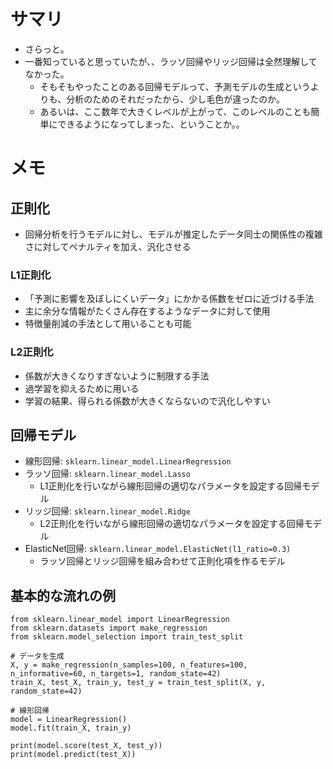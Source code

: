 # サマリ
- さらっと。
- 一番知っていると思っていたが、、ラッソ回帰やリッジ回帰は全然理解してなかった。
    - そもそもやったことのある回帰モデルって、予測モデルの生成というよりも、分析のためのそれだったから、少し毛色が違ったのか。
    - あるいは、ここ数年で大きくレベルが上がって、このレベルのことも簡単にできるようになってしまった、ということか。。

# メモ
## 正則化
- 回帰分析を行うモデルに対し、モデルが推定したデータ同士の関係性の複雑さに対してペナルティを加え、汎化させる
### L1正則化
- 「予測に影響を及ぼしにくいデータ」にかかる係数をゼロに近づける手法
- 主に余分な情報がたくさん存在するようなデータに対して使用
- 特徴量削減の手法として用いることも可能
### L2正則化
- 係数が大きくなりすぎないように制限する手法
- 過学習を抑えるために用いる
- 学習の結果、得られる係数が大きくならないので汎化しやすい

## 回帰モデル
- 線形回帰: `sklearn.linear_model.LinearRegression`
- ラッソ回帰: `sklearn.linear_model.Lasso`
    - L1正則化を行いながら線形回帰の適切なパラメータを設定する回帰モデル
- リッジ回帰: `sklearn.linear_model.Ridge`
    - L2正則化を行いながら線形回帰の適切なパラメータを設定する回帰モデル
- ElasticNet回帰: `sklearn.linear_model.ElasticNet(l1_ratio=0.3)`
    - ラッソ回帰とリッジ回帰を組み合わせて正則化項を作るモデル

## 基本的な流れの例
```
from sklearn.linear_model import LinearRegression
from sklearn.datasets import make_regression
from sklearn.model_selection import train_test_split

# データを生成
X, y = make_regression(n_samples=100, n_features=100, n_informative=60, n_targets=1, random_state=42)
train_X, test_X, train_y, test_y = train_test_split(X, y, random_state=42)

# 線形回帰
model = LinearRegression()
model.fit(train_X, train_y)

print(model.score(test_X, test_y))
print(model.predict(test_X))
```